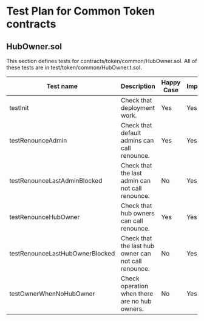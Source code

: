 # Test Plan for Common Token contracts

## HubOwner.sol
This section defines tests for contracts/token/common/HubOwner.sol. 
All of these tests are in test/token/common/HubOwner.t.sol.

| Test name                       |Description                                        | Happy Case | Implemented |
|---------------------------------| --------------------------------------------------|------------|-------------|
| testInit                        | Check that deployment work.                       | Yes        | Yes         |
| testRenounceAdmin               | Check that default admins can call renounce.      | Yes        | Yes         |
| testRenounceLastAdminBlocked    | Check that the last admin can not call renounce.  | No         | Yes         |
| testRenounceHubOwner            | Check that hub owners can call renounce.          | Yes        | Yes         |
| testRenounceLastHubOwnerBlocked | Check that the last hub owner can not call renounce. | No      | Yes         |
| testOwnerWhenNoHubOwner         | Check operation when there are no hub owners.     | No         | Yes         |
